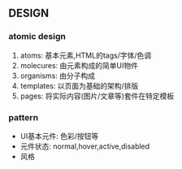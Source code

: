 ## DESIGN

### atomic design
1. atoms: 基本元素,HTML的tags/字体/色调
2. molecures: 由元素构成的简单UI物件
3. organisms: 由分子构成
4. templates: 以页面为基础的架构/排版
5. pages: 将实际内容(图片/文章等)套件在特定模板


### pattern
* UI基本元件: 色彩/按钮等
* 元件状态: normal,hover,active,disabled
* 风格

